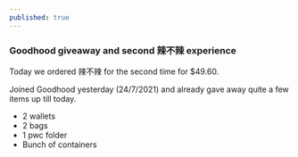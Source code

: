```yaml
---
published: true
---
```

### Goodhood giveaway and second 辣不辣 experience

Today we ordered 辣不辣 for the second time for $49.60. 

Joined Goodhood yesterday (24/7/2021) and already gave away quite a few items up till today.
- 2 wallets
- 2 bags
- 1 pwc folder
- Bunch of containers
